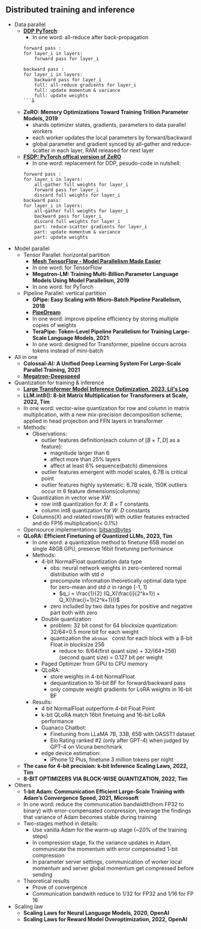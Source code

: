 
## Distributed training and inference

- Data parallel
    - **[DDP PyTorch](https://pytorch.org/tutorials/intermediate/ddp_tutorial.html)**: 
        - In one word: all-reduce after back-propagation
        ```
        forward pass :
        for layer_i in layers: 
            forward pass for layer_i
        
        backward pass :
        for layer_i in layers:
            backward pass for layer_i
            full: all-reduce gradients for layer_i
            full: update momentum & variance
            full: update weights
        ```å
        
    - **ZeRO: Memory Optimizations Toward Training Trillion Parameter Models, 2019**
        - shards optimizer states, gradients, parameters to data parallel workers
        - each worker updates the local parameters by forward/backward
        - global parameter and gradient synced by all-gather and reduce-scatter in each layer, RAM released for next layer
    - **[FSDP: PyTorch offical version of ZeRO](https://pytorch.org/blog/introducing-pytorch-fully-sharded-data-parallel-api/)**
        - In one word: replacement for DDP, pesudo-code in nutshell:
        ```
        forward pass :
        for layer_i in layers:
            all-gather full weights for layer_i
            forward pass for layer_i
            discard full weights for layer_i
        backward pass:
        for layer_i in layers:
            all-gather full weights for layer_i
            backward pass for layer_i
            discard full weights for layer_i
            part: reduce-scatter gradients for layer_i
            part: update momentum & variance
            part: update weights
        ```
- Model parallel
    - Tensor Parallel: horizontal partition
        - **[Mesh TensorFlow - Model Parallelism Made Easier](https://github.com/tensorflow/mesh)** 
        - In one word: for TensorFlow
        - **Megatron-LM: Training Multi-Billion Parameter Language Models Using Model Parallelism, 2019**
        - In one word: for PyTorch
    - Pipeline Parallel: vertical partition
        - **GPipe: Easy Scaling with Micro-Batch Pipeline Parallelism, 2018**
        - **[PipeDream](https://github.com/PipedreamHQ/pipedream)** 
        - In one word: improve pipeline efficiency by storing multiple copies of weights
        - **TeraPipe: Token-Level Pipeline Parallelism for Training Large-Scale Language Models, 2021**: 
        - In one word: designed for Transformer, pipeline occurs across tokens instead of mini-batch
- All in one
    - **Colossal-AI: A Unified Deep Learning System For Large-Scale Parallel Training, 2021**
    - **[Megatron-Deepspeed](https://github.com/microsoft/Megatron-DeepSpeed)** 
- Quantization for training & inference
    - **[Large Transformer Model Inference Optimization, 2023, Lil's Log](https://lilianweng.github.io/posts/2023-01-10-inference-optimization/)** 
    - **LLM.int8(): 8-bit Matrix Multiplication for Transformers at Scale, 2022, Tim**
    - In one word: vector-wise quantization for row and column in matrix multiplication, with a new mix-precision decomposition scheme; applied in head projection and FFN layers in transformer
    - Methods:
        - Observations:
          - outlier features definition(each column of $[B \times T, D]$ as a feature): 
            - magnitude larger than 6
            - affect more than 25% layers 
            - affect at least 6% sequence(batch) dimensions
          - outlier features emergent with model scales, 6.7B is critical point
          - outlier features highly systematic: 6.7B scale, 150K outliers occur in 6 feature dimensions(columns)
        - Quantization in vector wise $XW$: 
          - row int8 quantization for $X$: $B \times T$ constants
          - column int8 quantization for $W$: $D$ constants
        - Columns(X) and related rows(W) with outlier features extracted and do FP16 multiplication(< 0.1%)
    - Opensource implementations: [bitsandbytes](https://github.com/TimDettmers/bitsandbytes)
  - **QLoRA: Efficient Finetuning of Quantized LLMs, 2023, Tim**
    - In one word: a quantization method to finetune 65B model on single 48GB GPU, preserve 16bit finetuning performance
    - Methods:
      - 4-bit NormalFloat quantization data type
        - obs: neural network weights in zero-centered normal distribution with std $\sigma$
        - precompute information theoretically optimal data type for zero-mean and std $\sigma$ in range [-1, 1] 
          - $q_i = \frac{1}{2} (Q_X(\frac{i}{2^k+1}) + Q_X(\frac{i+1}{2^k+1}))$
        - zero included by two data types for positive and negative part both with zero
      - Double quantization
        - problem: 32 bit const for 64 blocksize quantization: 32/64=0.5 more bit for each weight
        - quantization the ```absmax ``` const for each block with a 8-bit Float in blocksize 256
          - reduce to: 8/64(first quant size) + 32/(64*256)(second quant size) = 0.127 bit per weight
      - Paged Optimzer from GPU to CPU memory
      - QLoRA: 
        - store weights in 4-bit NormalFloat
        - dequantization to 16-bit BF for forward/backward pass
        - only compute weight gradients for LoRA weights in 16-bit BF 
    - Results:
      - 4 bit NormalFloat outperform 4-bit Float Point
      - k-bit QLoRA match 16bit finetuing and 16-bit LoRA performance
      - Guanaco Chatbot:
        - Finetuning from LLaMA 7B, 33B, 65B with OASST1 dataset
        - Elo Rating ranked #2 (only after GPT-4) when judged by GPT-4 on Vicuna benchmark
      - edge device estimation:
        - iPhone 12 Plus, finetune 3 million tokens per night
  - **The case for 4-bit precision: k-bit Inference Scaling Laws, 2022, Tim**
  - **8-BIT OPTIMIZERS VIA BLOCK-WISE QUANTIZATION, 2022, Tim**
- Others
    - **1-bit Adam: Communication Efficient Large-Scale Training with Adam’s Convergence Speed, 2021, Microsoft**
    - In one word: reduce the communication bandwidth(from FP32 to binary) with error-compensated compression, leverage the findings that variance of Adam becomes stable during training
    - Two-stages method in details: 
        - Use vanilla Adam for the warm-up stage (~20% of the training steps)
        - In compression stage, fix the variance updates in Adam, communicate the momentum with error compensated 1-bit compression
        - In parameter server settings, communication of worker local momentum and server global momentum get compressed before sending
    - Theoretical results
        - Prove of convergence
        - Communication bandwith reduce to 1/32 for FP32 and 1/16 for FP 16 
- Scaling law
  - **Scaling Laws for Neural Language Models, 2020, OpenAI**
  - **Scaling Laws for Reward Model Overoptimization, 2022, OpenAI**